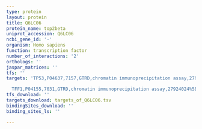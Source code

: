 ```yaml
---
type: protein
layout: protein
title: Q6LC06
protein_name: top2beta
uniprot_accession: Q6LC06
ncbi_gene_id: '-'
organism: Homo sapiens
function: transcription factor
number_of_interactions: '2'
orthologs: ''
jaspar_matrices: ''
tfs: ''
targets: 'TP53,P04637,7157,GTRD,chromatin immunoprecipitation assay,27924024%5Buid%5D,No

  TFF1,P04155,7031,GTRD,chromatin immunoprecipitation assay,27924024%5Buid%5D,No'
tfs_download: ''
targets_download: targets_of_Q6LC06.tsv
bindingSites_download: ''
binding_sites_ls: ''

---
```

